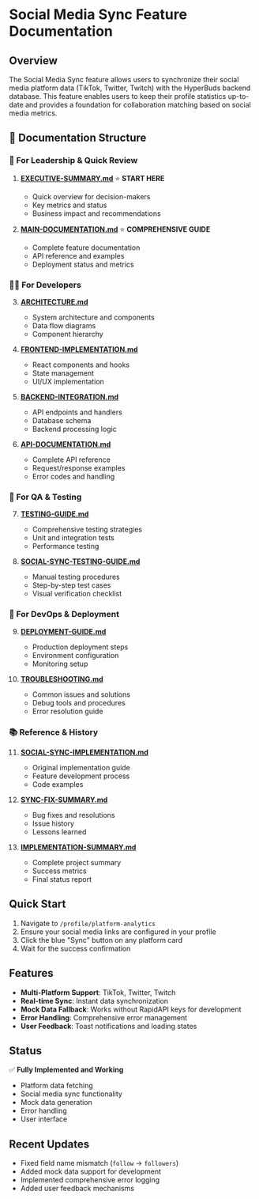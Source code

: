 # Social Media Sync Feature Documentation

## Overview

The Social Media Sync feature allows users to synchronize their social media platform data (TikTok, Twitter, Twitch) with the HyperBuds backend database. This feature enables users to keep their profile statistics up-to-date and provides a foundation for collaboration matching based on social media metrics.

## 📁 Documentation Structure

### 🎯 For Leadership & Quick Review
1. **[EXECUTIVE-SUMMARY.md](./EXECUTIVE-SUMMARY.md)** ⭐ **START HERE**
   - Quick overview for decision-makers
   - Key metrics and status
   - Business impact and recommendations

2. **[MAIN-DOCUMENTATION.md](./MAIN-DOCUMENTATION.md)** ⭐ **COMPREHENSIVE GUIDE**
   - Complete feature documentation
   - API reference and examples
   - Deployment status and metrics

### 👨‍💻 For Developers
3. **[ARCHITECTURE.md](./ARCHITECTURE.md)**
   - System architecture and components
   - Data flow diagrams
   - Component hierarchy

4. **[FRONTEND-IMPLEMENTATION.md](./FRONTEND-IMPLEMENTATION.md)**
   - React components and hooks
   - State management
   - UI/UX implementation

5. **[BACKEND-INTEGRATION.md](./BACKEND-INTEGRATION.md)**
   - API endpoints and handlers
   - Database schema
   - Backend processing logic

6. **[API-DOCUMENTATION.md](./API-DOCUMENTATION.md)**
   - Complete API reference
   - Request/response examples
   - Error codes and handling

### 🧪 For QA & Testing
7. **[TESTING-GUIDE.md](./TESTING-GUIDE.md)**
   - Comprehensive testing strategies
   - Unit and integration tests
   - Performance testing

8. **[SOCIAL-SYNC-TESTING-GUIDE.md](./SOCIAL-SYNC-TESTING-GUIDE.md)**
   - Manual testing procedures
   - Step-by-step test cases
   - Visual verification checklist

### 🚀 For DevOps & Deployment
9. **[DEPLOYMENT-GUIDE.md](./DEPLOYMENT-GUIDE.md)**
   - Production deployment steps
   - Environment configuration
   - Monitoring setup

10. **[TROUBLESHOOTING.md](./TROUBLESHOOTING.md)**
    - Common issues and solutions
    - Debug tools and procedures
    - Error resolution guide

### 📚 Reference & History
11. **[SOCIAL-SYNC-IMPLEMENTATION.md](./SOCIAL-SYNC-IMPLEMENTATION.md)**
    - Original implementation guide
    - Feature development process
    - Code examples

12. **[SYNC-FIX-SUMMARY.md](./SYNC-FIX-SUMMARY.md)**
    - Bug fixes and resolutions
    - Issue history
    - Lessons learned

13. **[IMPLEMENTATION-SUMMARY.md](./IMPLEMENTATION-SUMMARY.md)**
    - Complete project summary
    - Success metrics
    - Final status report

## Quick Start

1. Navigate to `/profile/platform-analytics`
2. Ensure your social media links are configured in your profile
3. Click the blue "Sync" button on any platform card
4. Wait for the success confirmation

## Features

- **Multi-Platform Support**: TikTok, Twitter, Twitch
- **Real-time Sync**: Instant data synchronization
- **Mock Data Fallback**: Works without RapidAPI keys for development
- **Error Handling**: Comprehensive error management
- **User Feedback**: Toast notifications and loading states

## Status

✅ **Fully Implemented and Working**
- Platform data fetching
- Social media sync functionality
- Mock data generation
- Error handling
- User interface

## Recent Updates

- Fixed field name mismatch (`follow` → `followers`)
- Added mock data support for development
- Implemented comprehensive error logging
- Added user feedback mechanisms

